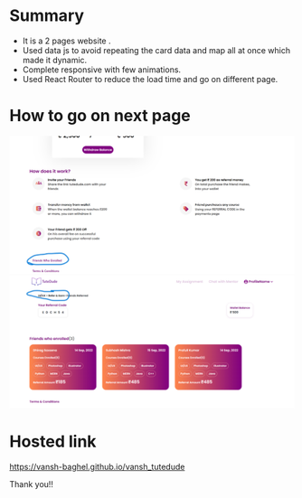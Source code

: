# Summary 
* It is a 2 pages website .
* Used data js to avoid repeating the card data and map all at once which made it dynamic.
* Complete responsive with few animations.
* Used React Router to reduce the load time and go on different page.

# How to go on next page
![page 1](./src/Resources/ss2.png)
![page 2](./src/Resources/ss1.png)

# Hosted link
https://vansh-baghel.github.io/vansh_tutedude

Thank you!!